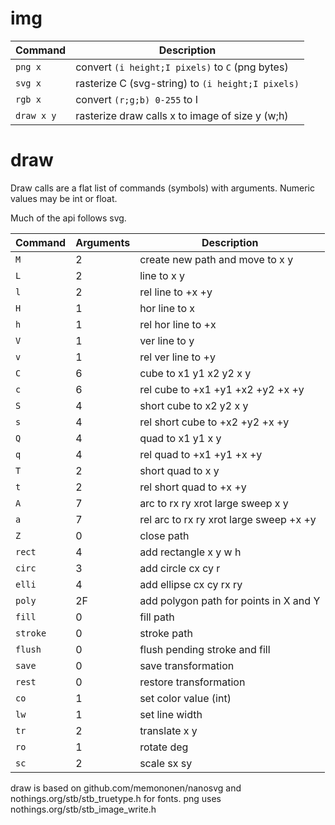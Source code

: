 # img
| Command | Description |
| --- | --- |
| `png x` | convert `(i height;I pixels)` to `C` (png bytes)  |
| `svg x` | rasterize C (svg-string) to `(i height;I pixels)` |
| `rgb x` | convert `(r;g;b) 0-255` to I |
| `draw x y`| rasterize draw calls x to image of size y (w;h) |

# draw

Draw calls are a flat list of commands (symbols) with arguments.
Numeric values may be int or float.

Much of the api follows svg.

| Command | Arguments | Description |
| --- | --- | --- |
| `M`|   2  | create new path and move to x y |
| `L`|   2  | line to x y |
| `l`|   2  | rel line to +x +y |
| `H`|   1  | hor line to x |
| `h`|   1  | rel hor line to +x |
| `V`|   1  | ver line to y |
| `v`|   1  | rel ver line to +y |
| `C`|   6  | cube to x1 y1 x2 y2 x y |
| `c`|   6  | rel cube to +x1 +y1 +x2 +y2 +x +y |
| `S`|   4  | short cube to x2 y2 x y |
| `s`|   4  | rel short cube to +x2 +y2 +x +y |
| `Q`|   4  | quad to x1 y1 x y |
| `q`|   4  | rel quad to +x1 +y1 +x +y |
| `T`|   2  | short quad to x y |
| `t`|   2  | rel short quad to +x +y |
| `A`|   7  | arc to rx ry xrot large sweep x y |
| `a`|   7  | rel arc to rx ry xrot large sweep +x +y |
| `Z`|   0  |  close path |
| `rect`| 4 | add rectangle x y w h |
| `circ`| 3 | add circle cx cy r |
| `elli`| 4 | add ellipse cx cy rx ry |
| `poly`| 2F| add polygon path for points in X and Y |
| `fill`|  0| fill path |
| `stroke`|0| stroke path |
| `flush`| 0| flush pending stroke and fill |
| `save`|  0| save transformation |
| `rest`|  0| restore transformation |
| `co`|    1| set color value (int) |
| `lw`|    1| set line width |
| `tr`|    2| translate x y |
| `ro`|    1| rotate deg |
| `sc`|    2| scale sx sy |

draw is based on github.com/memononen/nanosvg
and nothings.org/stb/stb_truetype.h for fonts.
png uses nothings.org/stb/stb_image_write.h
